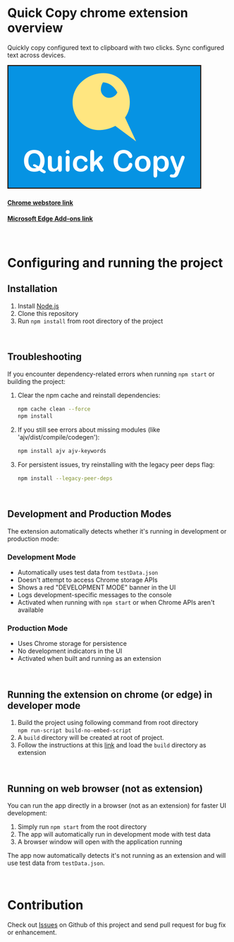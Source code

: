 # Quick Copy chrome extension overview

Quickly copy configured text to clipboard with two clicks. Sync configured text across devices.

![Promo Tile](docs/publish/common/promo_tile.png)
#### [Chrome webstore link](https://chrome.google.com/webstore/detail/quick-copy/llemocbeniphffbfjifkpkdkheicomdf)

#### [Microsoft Edge Add-ons link](https://microsoftedge.microsoft.com/addons/detail/quick-copy/giodfegjpbcahiaegpmccclhgolnpldc) 

&nbsp;

# Configuring and running the project

## Installation
1. Install [Node.js](https://nodejs.org/en/download/)
2. Clone this repository
3. Run `npm install` from root directory of the project

&nbsp;

## Troubleshooting
If you encounter dependency-related errors when running `npm start` or building the project:

1. Clear the npm cache and reinstall dependencies:
   ```bash
   npm cache clean --force
   npm install
   ```

2. If you still see errors about missing modules (like 'ajv/dist/compile/codegen'):
   ```bash
   npm install ajv ajv-keywords
   ```

3. For persistent issues, try reinstalling with the legacy peer deps flag:
   ```bash
   npm install --legacy-peer-deps
   ```

&nbsp;

## Development and Production Modes

The extension automatically detects whether it's running in development or production mode:

### Development Mode
- Automatically uses test data from `testData.json`
- Doesn't attempt to access Chrome storage APIs
- Shows a red "DEVELOPMENT MODE" banner in the UI
- Logs development-specific messages to the console
- Activated when running with `npm start` or when Chrome APIs aren't available

### Production Mode
- Uses Chrome storage for persistence
- No development indicators in the UI
- Activated when built and running as an extension

&nbsp;

## Running the extension on chrome (or edge) in developer mode
1. Build the project using following command from root directory  
`npm run-script build-no-embed-script`
2. A `build` directory will be created at root of project. 
3. Follow the instructions at this [link](https://webkul.com/blog/how-to-install-the-unpacked-extension-in-chrome/) and load the `build` directory as extension 

&nbsp;

## Running on web browser (not as extension)
You can run the app directly in a browser (not as an extension) for faster UI development:

1. Simply run `npm start` from the root directory
2. The app will automatically run in development mode with test data
3. A browser window will open with the application running

The app now automatically detects it's not running as an extension and will use test data from `testData.json`.

&nbsp;

# Contribution
Check out [Issues](https://github.com/somared/QuickCopyChromeExt/issues) on Github of this project and send pull request for bug fix or enhancement.